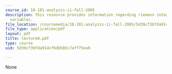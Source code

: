 ```yaml
---
course_id: 18-101-analysis-ii-fall-2005
description: This resource provides information regarding riemann integral of several
  variables.
file_location: /coursemedia/18-101-analysis-ii-fall-2005/5d39cf36fda914cf6db585c7aff75ea9_lecture8.pdf
file_type: application/pdf
layout: pdf
title: lecture8.pdf
type: course
uid: 5d39cf36fda914cf6db585c7aff75ea9

---
```

None